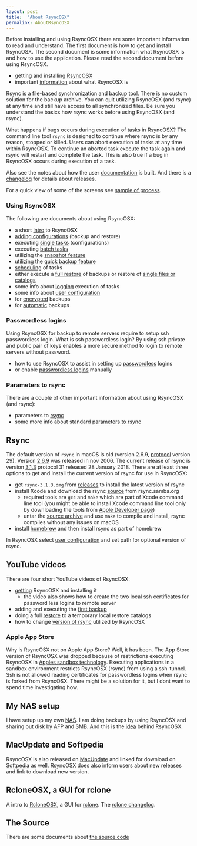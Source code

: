 ```yaml
---
layout: post
title:  "About RsyncOSX"
permalink: AboutRsyncOSX
---
```

Before installing and using RsyncOSX there are some important information to read and understand. The first document is how to get and install RsyncOSX. The second document is some information what RsyncOSX is and how to use the application. Please read the second document before using RsyncOSX.

 - getting and installing [RsyncOSX](/Install)
 - important [information](/HowtoUseRsyncOSX) about what RsyncOSX is

Rsync is a file-based synchronization and backup tool. There is no custom solution for the backup archive. You can quit utilizing RsyncOSX (and rsync) at any time and still have access to all synchronized files. Be sure you understand the basics how rsync works before using RsyncOSX (and rsync).

What happens if bugs occurs during execution of tasks in RsyncOSX? The command line tool `rsync` is designed to continue where rsync is by any reason, stopped or killed. Users can abort execution of tasks at any time within RsyncOSX. To continue an aborted task execute the task again and rsync will restart and complete the task. This is also true if a bug in RsyncOSX occurs during execution of a task.

Also see the notes about how the user [documentation](/AboutTheUserDoc) is built. And there is a [changelog](/Changelog) for details about releases.

For a quick view of some of the screens see [sample of process](/Process).

### Using RsyncOSX

The following are documents about using RsyncOSX:
- a short [intro](/Intro) to RsyncOSX
- [adding configurations](/AddConfigurations) (backup and restore)
- executing [single tasks](/SingleTask) (configurations)
- executing [batch tasks](/BatchTask)
- utilizing the [snapshot feature](/Snapshots)
- utilizing the [quick backup feature](/Quickbackup)
- [scheduling](/ScheduleTasks) of tasks
- either execute a [full restore](/Fullrestore) of backups or restore of [single files or catalogs](/CopySingleFiles)
- some info about [logging](/Logging) execution of tasks
- some info about [user configuration](/UserConfiguration)
- for [encrypted](/Encrypted) backups
- for [automatic](/Automatic) backups

### Passwordless logins

Using RsyncOSX for backup to remote servers require to setup ssh passwordless login. What is ssh passwordless login? By using ssh private and public pair of keys enables a more secure method to login to remote servers without password.

- how to use RsyncOSX to assist in setting up [passwordless](/ssh) logins
- or enable [passwordless logins](/PasswordlessLogin) manually

### Parameters to rsync

There are a couple of other important information about using RsyncOSX (and rsync):

- parameters to [rsync](/Parameters)
- some more info about standard [parameters to rsync](/RsyncParameters)

## Rsync

The default version of `rsync` in macOS is old (version 2.6.9, [protocol](https://rsync.samba.org/how-rsync-works.html) version 29). Version [2.6.9](https://download.samba.org/pub/rsync/src/rsync-2.6.9-NEWS) was released in nov 2006. The current release of rsync is version [3.1.3](https://download.samba.org/pub/rsync/src/rsync-3.1.3-NEWS) protocol 31 released 28 January 2018. There are at least three options to get and install the current version of rsync for use in RsyncOSX:

- get `rsync-3.1.3.dmg` from [releases](https://github.com/rsyncOSX/RsyncOSX/releases) to install the latest version of rsync
- install Xcode and download the rsync [source](https://rsync.samba.org/) from rsync.samba.org
	- required tools are `gcc` and `make` which are part of Xcode command line tool (you might be able to install Xcode command line tool only by downloading the tools from [Apple Developer page](https://developer.apple.com/))
	- untar the [source archive](https://download.samba.org/pub/rsync/src/) and use `make` to compile and install, rsync compiles without any issues on macOS
- install [homebrew](https://en.wikipedia.org/wiki/Homebrew_(package_management_software)) and then install rsync as part of homebrew

In RsyncOSX select [user configuration](/UserConfiguration) and set path for optional version of rsync.

## YouTube videos

There are four short YouTube videos of RsyncOSX:

- [getting](https://youtu.be/MrT8NzdF9dE) RsyncOSX and installing it
  - the video also shows how to create the two local ssh certificates for password less logins to remote server
- adding and executing the [first backup](https://youtu.be/8oe1lKgiDx8)
- doing a full [restore](https://youtu.be/-R6n_8fl6Ls) to a temporary local restore catalogs
- how to change [version of rsync](https://youtu.be/mVFL25-lo6Y) utilized by RsyncOSX

### Apple App Store

Why is RsyncOSX not on Apple App Store? Well, it has been. The App Store version of RsyncOSX was dropped because of restrictions executing RsyncOSX in [Apples sandbox technology](https://developer.apple.com/library/content/documentation/Security/Conceptual/AppSandboxDesignGuide/AboutAppSandbox/AboutAppSandbox.html). Executing applications in a sandbox environment restricts RsyncOSX (rsync) from using a ssh-tunnel. Ssh is not allowed reading certificates for passwordless logins when rsync is forked from RsyncOSX. There might be a solution for it, but I dont want to spend time investigating how.

## My NAS setup

I have setup up my own [NAS](/DIYNAS). I am doing backups by using RsyncOSX and sharing out disk by AFP and SMB. And this is the [idea](/Idea) behind RsyncOSX.

## MacUpdate and Softpedia

RsyncOSX is also released on [MacUpdate](https://www.macupdate.com/app/mac/56516/rsyncosx) and linked for download on [Softpedia](http://mac.softpedia.com/get/Internet-Utilities/RsyncOSX.shtml) as well. RsyncOSX does also inform users about new releases and link to download new version.

## RcloneOSX, a GUI for rclone

A intro to [RcloneOSX](/RcloneIntro), a GUI for [rclone](https://rclone.org/). The [rclone changelog](/RcloneChangelog).

## The Source

There are some documents about [the source code](/Source)
